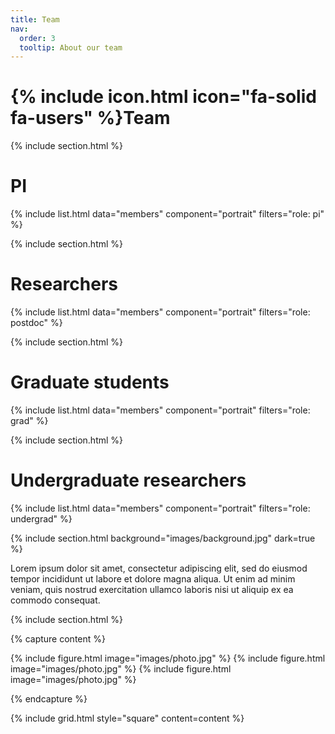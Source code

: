 ```yaml
---
title: Team
nav:
  order: 3
  tooltip: About our team
---
```


# {% include icon.html icon="fa-solid fa-users" %}Team


{% include section.html %}
# PI
{% include list.html data="members" component="portrait" filters="role: pi" %}

{% include section.html %}

# Researchers
{% include list.html data="members" component="portrait" filters="role: postdoc" %}

{% include section.html %}

# Graduate students
{% include list.html data="members" component="portrait" filters="role: grad" %}

{% include section.html %}

# Undergraduate researchers
{% include list.html data="members" component="portrait" filters="role: undergrad" %}


{% include section.html background="images/background.jpg" dark=true %}

Lorem ipsum dolor sit amet, consectetur adipiscing elit, sed do eiusmod tempor
incididunt ut labore et dolore magna aliqua. Ut enim ad minim veniam, quis
nostrud exercitation ullamco laboris nisi ut aliquip ex ea commodo consequat.

{% include section.html %}

{% capture content %}

{% include figure.html image="images/photo.jpg" %}
{% include figure.html image="images/photo.jpg" %}
{% include figure.html image="images/photo.jpg" %}

{% endcapture %}

{% include grid.html style="square" content=content %}
